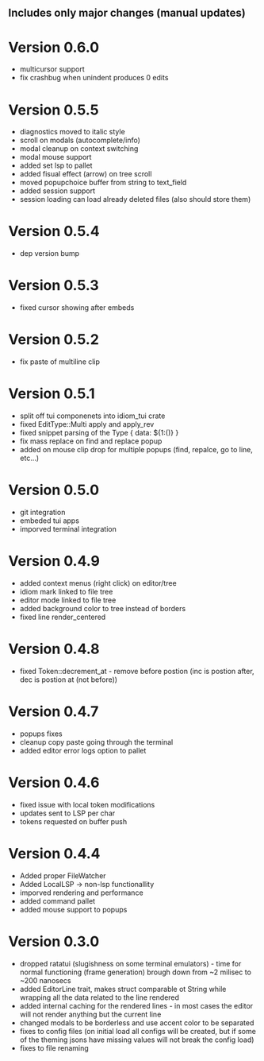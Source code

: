## Includes only major changes (manual updates)
# Version 0.6.0
- multicursor support
- fix crashbug when unindent produces 0 edits

# Version 0.5.5
- diagnostics moved to italic style
- scroll on modals (autocomplete/info)
- modal cleanup on context switching
- modal mouse support
- added set lsp to pallet
- added fisual effect (arrow) on tree scroll
- moved popupchoice buffer from string to text_field
- added session support
- session loading can load already deleted files (also should store them)

# Version 0.5.4
- dep version bump

# Version 0.5.3
- fixed cursor showing after embeds

# Version 0.5.2
- fix paste of multiline clip

# Version 0.5.1
- split off tui componenets into idiom_tui crate
- fixed EditType::Multi apply and apply_rev
- fixed snippet parsing of the Type { data: ${1:()} }
- fix mass replace on find and replace popup
- added on mouse clip drop for multiple popups (find, repalce, go to line, etc...)

# Version 0.5.0
* git integration
* embeded tui apps
* imporved terminal integration

# Version 0.4.9
* added context menus (right click) on editor/tree
* idiom mark linked to file tree
* editor mode linked to file tree
* added background color to tree instead of borders
* fixed line render_centered

# Version 0.4.8
* fixed Token::decrement_at - remove before postion (inc is postion after, dec is postion at (not before))

# Version 0.4.7
* popups fixes
* cleanup copy paste going through the terminal
* added editor error logs option to pallet

# Version 0.4.6
* fixed issue with local token modifications
* updates sent to LSP per char
* tokens requested on buffer push

# Version 0.4.4
* Added proper FileWatcher
* Added LocalLSP -> non-lsp functionallity
* imporved rendering and performance
* added command pallet
* added mouse support to popups

# Version 0.3.0
* dropped ratatui (slugishness on some terminal emulators) - time for normal functioning (frame generation) brough down from ~2 milisec to ~200 nanosecs
* added EditorLine trait, makes struct comparable ot String while wrapping all the data related to the line rendered
* added internal caching for the rendered lines - in most cases the editor will not render anything but the current line
* changed modals to be borderless and use accent color to be separated
* fixes to config files (on initial load all configs will be created, but if some of the theming jsons have missing values will not break the config load)
* fixes to file renaming